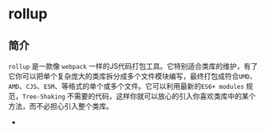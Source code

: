 # rollup

## 简介

`rollup` 是一款像 `webpack` 一样的JS代码打包工具。它特别适合类库的维护，有了它你可以把单个复杂庞大的类库拆分成多个文件模块编写，最终打包成符合`UMD`、`AMD`、`CJS`、`ESM`、等格式的单个或多个文件。它可以利用最新的`ES6+ modules` 规范，`Tree-Shaking` 不需要的代码，这样你就可以放心的引入你喜欢类库中的某个方法，而不必担心引入整个类库。

+ 